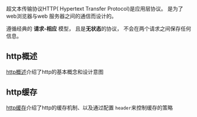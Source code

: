 超文本传输协议HTTP( Hypertext Transfer Protocol)是应用层协议。 是为了 web浏览器与web 服务器之间的通信而设计的。

遵循经典的 **请求-相应** 模型， 且是**无状态**的协议， 不会在两个请求之间保存任何信息。

## http概述

[http概述](./guide/1basics.md)介绍了http的基本概念和设计意图

## http缓存

[http缓存](./guide/2cache.md)介绍了http的缓存机制、以及通过配置 `header`来控制缓存的策略